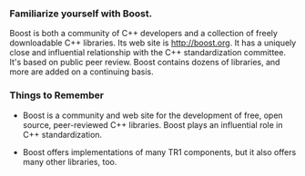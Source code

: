 ### Familiarize yourself with Boost.
Boost is both a community of C++ developers and a collection of freely downloadable C++ libraries. Its web site is http://boost.org. It has a uniquely close and influential relationship with the C++ standardization committee. It's based on public peer review. Boost contains dozens of libraries, and more are added on a continuing basis.
### Things to Remember
* Boost is a community and web site for the development of free, open source, peer-reviewed C++ libraries. Boost plays an influential role in C++ standardization.

* Boost offers implementations of many TR1 components, but it also offers many other libraries, too.


